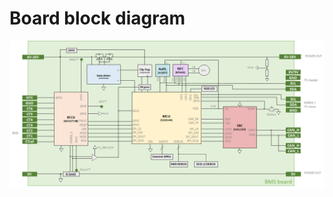 # Board block diagram

![RDDRONE-BMS772 Rev D block diagram](<../../.gitbook/assets/image (14).png>)
